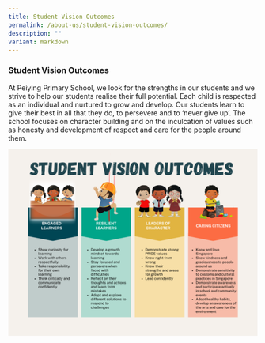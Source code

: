 ```yaml
---
title: Student Vision Outcomes
permalink: /about-us/student-vision-outcomes/
description: ""
variant: markdown
---
```

### **Student Vision Outcomes**
At Peiying Primary School, we look for the strengths in our students and we strive to help our students realise their full potential. Each child is respected as an individual and nurtured to grow and develop. Our students learn to give their best in all that they do, to persevere and to ‘never give up’. The school focuses on character building and on the inculcation of values such as honesty and development of respect and care for the people around them.

![](/images/Student_Vision_Outcomes_2_0_EDITED_FOR_WEBSITE.png)
